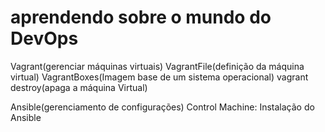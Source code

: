 # aprendendo sobre o mundo do DevOps

 Vagrant(gerenciar máquinas virtuais)
      VagrantFile(definição da máquina virtual)
      VagrantBoxes(Imagem base de um sistema operacional)
      vagrant destroy(apaga a máquina Virtual)

 Ansible(gerenciamento de configurações)
     Control Machine: Instalação do Ansible


